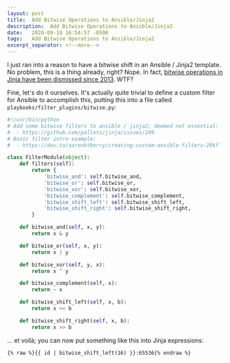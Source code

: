 ```yaml
---
layout: post
title:  Add Bitwise Operations to Ansible/Jinja2
description:  Add Bitwise Operations to Ansible/Jinja2
date:   2020-09-18 16:54:57 -0500
tags:   Add Bitwise Operations to Ansible/Jinja2
excerpt_separator: <!--more-->
---
```


I just ran into a reason to have a bitwise shift in an Ansible / Jinja2 template.  No problem, this is a thing already, right?  Nope.  In fact, [bitwise operations in Jinja have been dismissed since 2013][bitwise-ops-request].  WTF?

[bitwise-ops-request]: https://github.com/pallets/jinja/issues/249

<!--more-->

Fine, let's do it ourselves.  It's actually quite trivial to define a custom filter for Ansible to accomplish this, putting this into a file called  `playbooks/filter_plugins/bitwise.py`:

```python
#!/usr/bin/python
# Add some bitwise filters to ansible / jinja2; deemed not essential:
#  - https://github.com/pallets/jinja/issues/249
# Basic filter intro example:
#  - https://dev.to/aaronktberry/creating-custom-ansible-filters-29kf

class FilterModule(object):
    def filters(self):
        return {
            'bitwise_and': self.bitwise_and,
            'bitwise_or': self.bitwise_or,
            'bitwise_xor': self.bitwise_xor,
            'bitwise_complement': self.bitwise_complement,
            'bitwise_shift_left': self.bitwise_shift_left,
            'bitwise_shift_right': self.bitwise_shift_right,
        }

    def bitwise_and(self, x, y):
        return x & y

    def bitwise_or(self, x, y):
        return x | y

    def bitwise_xor(self, y, x):
        return x ^ y

    def bitwise_complement(self, x):
        return ~ x

    def bitwise_shift_left(self, x, b):
        return x << b

    def bitwise_shift_right(self, x, b):
        return x >> b
```

... et voilà; you can now put something like this into Jinja expressions:

```
{% raw %}{{ id | bitwise_shift_left(16) }}:65536{% endraw %}
```
